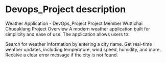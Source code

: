# Devops_Project description
Weather Application - DevOps_Project
Project Member
Wuttichai Chueaklang
Project Overview
A modern weather application built for simplicity and ease of use. The application allows users to:

Search for weather information by entering a city name.
Get real-time weather updates, including temperature, wind speed, humidity, and more.
Receive a clear error message if the city is not found.
